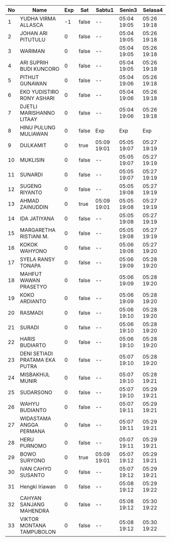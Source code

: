 | No | Name | Exp | Sat | Sabtu1 | Senin3 | Selasa4 |
|-----|-----|-----|-----|-----|-----|-----|
| 1 | YUDHA VIRMA ALLASCA | -1 | false | -- | 05:04 19:05 | 05:26 19:18 |
| 2 | JOHAN ARI PITUTULU | 0 | false | -- | 05:04 19:05 | 05:26 19:18 |
| 3 | WARIMAN | 0 | false | -- | 05:04 19:05 | 05:26 19:18 |
| 4 | ARI SUPRIH BUDI KUNCORO | 0 | false | -- | 05:04 19:05 | 05:26 19:18 |
| 5 | PITHUT GUNAWAN | 0 | false | -- | 05:04 19:06 | 05:26 19:18 |
| 6 | EKO YUDISTIRO RONY ASHARI | 0 | false | -- | 05:04 19:06 | 05:26 19:18 |
| 7 | DJETLI MARISHANNO LITAAY | 0 | false | -- | 05:04 19:06 | 05:26 19:18 |
| 8 | HINU PULUNG MULIAWAN | 0 | false | Exp | Exp | Exp |
| 9 | DULKAMIT | 0 | true | 05:09 19:01 | 05:05 19:07 | 05:27 19:19 |
| 10 | MUKLISIN | 0 | false | -- | 05:05 19:07 | 05:27 19:19 |
| 11 | SUNARDI | 0 | false | -- | 05:05 19:07 | 05:27 19:19 |
| 12 | SUGENG RIYANTO | 0 | false | -- | 05:05 19:08 | 05:27 19:19 |
| 13 | AHMAD ZAINUDDIN | 0 | true | 05:09 19:01 | 05:05 19:08 | 05:27 19:19 |
| 14 | IDA JATIYANA | 0 | false | -- | 05:05 19:08 | 05:27 19:19 |
| 15 | MARGARETHA RISTIANI M. | 0 | false | -- | 05:05 19:08 | 05:27 19:19 |
| 16 | KOKOK WAHYONO | 0 | false | -- | 05:06 19:08 | 05:27 19:20 |
| 17 | SYELA RANSY TONAPA | 0 | false | -- | 05:06 19:09 | 05:28 19:20 |
| 18 | MAHFUT WAWAN PRASETYO | 0 | false | -- | 05:06 19:09 | 05:28 19:20 |
| 19 | KOKO ARDIANTO | 0 | false | -- | 05:06 19:09 | 05:28 19:20 |
| 20 | RASMADI | 0 | false | -- | 05:06 19:10 | 05:28 19:20 |
| 21 | SURADI | 0 | false | -- | 05:06 19:10 | 05:28 19:20 |
| 22 | HARIS BUDIARTO | 0 | false | -- | 05:06 19:10 | 05:28 19:20 |
| 23 | DENI SETIADI PRATAMA EKA PUTRA | 0 | false | -- | 05:07 19:10 | 05:28 19:20 |
| 24 | MISBAKHUL MUNIR | 0 | false | -- | 05:07 19:10 | 05:28 19:21 |
| 25 | SUDARSONO | 0 | false | -- | 05:07 19:10 | 05:29 19:21 |
| 26 | WAHYU BUDIANTO | 0 | false | -- | 05:07 19:11 | 05:29 19:21 |
| 27 | WIDASTAMA ANGGA PERMANA | 0 | false | -- | 05:07 19:11 | 05:29 19:21 |
| 28 | HERU PURNOMO | 0 | false | -- | 05:07 19:11 | 05:29 19:21 |
| 29 | BOWO SURYONO | 0 | true | 05:09 19:01 | 05:07 19:12 | 05:29 19:21 |
| 30 | IVAN CAHYO SUSANTO | 0 | false | -- | 05:07 19:12 | 05:29 19:21 |
| 31 | Hengki Iriawan | 0 | false | -- | 05:08 19:12 | 05:29 19:22 |
| 32 | CAHYAN SANJANG MAHENDRA | 0 | false | -- | 05:08 19:12 | 05:30 19:22 |
| 33 | VIKTOR MONTANA TAMPUBOLON | 0 | false | -- | 05:08 19:12 | 05:30 19:22 |
